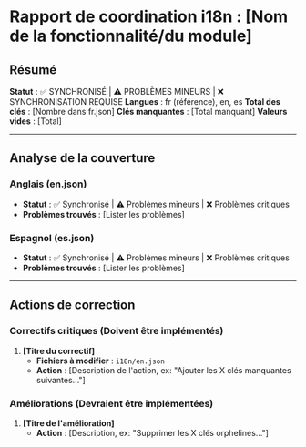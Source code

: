 # Rapport de coordination i18n : [Nom de la fonctionnalité/du module]

## Résumé

**Statut** : ✅ SYNCHRONISÉ | ⚠️ PROBLÈMES MINEURS | ❌ SYNCHRONISATION REQUISE
**Langues** : fr (référence), en, es
**Total des clés** : [Nombre dans fr.json]
**Clés manquantes** : [Total manquant]
**Valeurs vides** : [Total]

---

## Analyse de la couverture

### Anglais (en.json)

- **Statut** : ✅ Synchronisé | ⚠️ Problèmes mineurs | ❌ Problèmes critiques
- **Problèmes trouvés** : [Lister les problèmes]

### Espagnol (es.json)

- **Statut** : ✅ Synchronisé | ⚠️ Problèmes mineurs | ❌ Problèmes critiques
- **Problèmes trouvés** : [Lister les problèmes]

---

## Actions de correction

### Correctifs critiques (Doivent être implémentés)

1. **[Titre du correctif]**
   - **Fichiers à modifier** : `i18n/en.json`
   - **Action** : [Description de l'action, ex: "Ajouter les X clés manquantes suivantes..."]

### Améliorations (Devraient être implémentées)

1. **[Titre de l'amélioration]**
   - **Action** : [Description, ex: "Supprimer les X clés orphelines..."]
